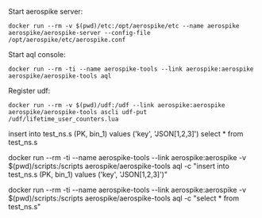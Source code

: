 Start aerospike server:

    docker run --rm -v $(pwd)/etc:/opt/aerospike/etc --name aerospike aerospike/aerospike-server --config-file /opt/aerospike/etc/aerospike.conf

Start aql console:

    docker run --rm -ti --name aerospike-tools --link aerospike:aerospike aerospike/aerospike-tools aql


Register udf:

    docker run --rm -v $(pwd)/udf:/udf --link aerospike:aerospike aerospike/aerospike-tools ascli udf-put /udf/lifetime_user_counters.lua



insert into test_ns.s (PK, bin_1) values ('key', 'JSON[1,2,3]')
select * from test_ns.s


docker run --rm -ti --name aerospike-tools --link aerospike:aerospike -v $(pwd)/scripts:/scripts aerospike/aerospike-tools aql -c "insert into test_ns.s (PK, bin_1) values ('key', 'JSON[1,2,3]')"


docker run --rm -ti --name aerospike-tools --link aerospike:aerospike -v $(pwd)/scripts:/scripts aerospike/aerospike-tools aql -c "select * from test_ns.s"
